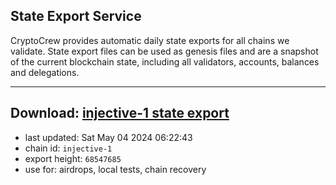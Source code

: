## State Export Service
CryptoCrew provides automatic daily state exports for all chains we validate. State export files can be used as genesis files and are a snapshot of the current blockchain state, including all validators, accounts, balances and delegations.

---
**Download: [injective-1 state export](https://dl-eu2.ccvalidators.com/SERVICE/injective/injective-1_export_68547685.json)**
---

- last updated: Sat May 04 2024 06:22:43
- chain id: `injective-1`
- export height: `68547685`
- use for: airdrops, local tests, chain recovery
